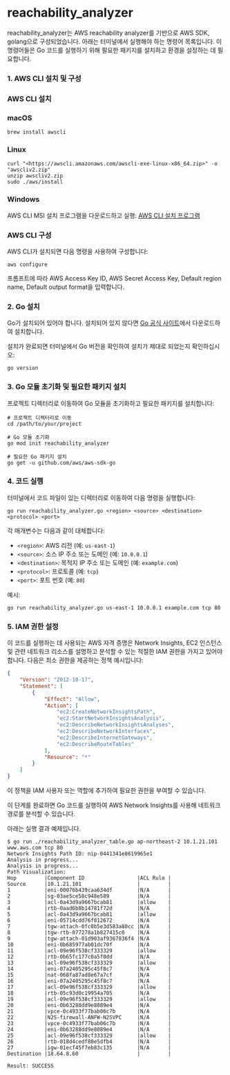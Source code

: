 # reachability_analyzer
reachability_analyzer는 AWS reachability analyzer를 기반으로 AWS SDK, golang으로 구성되었습니다.
아래는 터미널에서 실행해야 하는 명령어 목록입니다. 이 명령어들은 Go 코드를 실행하기 위해 필요한 패키지를 설치하고 환경을 설정하는 데 필요합니다.

### 1. AWS CLI 설치 및 구성

### AWS CLI 설치

### macOS

```
brew install awscli

```

### Linux

```
curl "<https://awscli.amazonaws.com/awscli-exe-linux-x86_64.zip>" -o "awscliv2.zip"
unzip awscliv2.zip
sudo ./aws/install

```

### Windows

AWS CLI MSI 설치 프로그램을 다운로드하고 실행:
[AWS CLI 설치 프로그램](https://awscli.amazonaws.com/AWSCLIV2.msi)

### AWS CLI 구성

AWS CLI가 설치되면 다음 명령을 사용하여 구성합니다:

```
aws configure
```

프롬프트에 따라 AWS Access Key ID, AWS Secret Access Key, Default region name, Default output format을 입력합니다.

### 2. Go 설치

Go가 설치되어 있어야 합니다. 설치되어 있지 않다면 [Go 공식 사이트](https://golang.org/dl/)에서 다운로드하여 설치합니다.

설치가 완료되면 터미널에서 Go 버전을 확인하여 설치가 제대로 되었는지 확인하십시오:

```
go version
```

### 3. Go 모듈 초기화 및 필요한 패키지 설치

프로젝트 디렉터리로 이동하여 Go 모듈을 초기화하고 필요한 패키지를 설치합니다:

```
# 프로젝트 디렉터리로 이동
cd /path/to/your/project

# Go 모듈 초기화
go mod init reachability_analyzer

# 필요한 Go 패키지 설치
go get -u github.com/aws/aws-sdk-go

```

### 4. 코드 실행

터미널에서 코드 파일이 있는 디렉터리로 이동하여 다음 명령을 실행합니다:

```
go run reachability_analyzer.go <region> <source> <destination> <protocol> <port>

```

각 매개변수는 다음과 같이 대체합니다:

- `<region>`: AWS 리전 (예: `us-east-1`)
- `<source>`: 소스 IP 주소 또는 도메인 (예: `10.0.0.1`)
- `<destination>`: 목적지 IP 주소 또는 도메인 (예: `example.com`)
- `<protocol>`: 프로토콜 (예: `tcp`)
- `<port>`: 포트 번호 (예: `80`)

예시:

```
go run reachability_analyzer.go us-east-1 10.0.0.1 example.com tcp 80

```

### 5. IAM 권한 설정

이 코드를 실행하는 데 사용되는 AWS 자격 증명은 Network Insights, EC2 인스턴스 및 관련 네트워크 리소스를 설명하고 분석할 수 있는 적절한 IAM 권한을 가지고 있어야 합니다. 다음은 최소 권한을 제공하는 정책 예시입니다:

```json
{
    "Version": "2012-10-17",
    "Statement": [
        {
            "Effect": "Allow",
            "Action": [
                "ec2:CreateNetworkInsightsPath",
                "ec2:StartNetworkInsightsAnalysis",
                "ec2:DescribeNetworkInsightsAnalyses",
                "ec2:DescribeNetworkInterfaces",
                "ec2:DescribeInternetGateways",
                "ec2:DescribeRouteTables"
            ],
            "Resource": "*"
        }
    ]
}

```

이 정책을 IAM 사용자 또는 역할에 추가하여 필요한 권한을 부여할 수 있습니다.

이 단계를 완료하면 Go 코드를 실행하여 AWS Network Insights를 사용해 네트워크 경로를 분석할 수 있습니다.

아래는 실행 결과 예제입니다.

```
$ go run ./reachability_analyzer_table.go ap-northeast-2 10.1.21.101 www.aws.com tcp 80 
Network Insights Path ID: nip-0441341e8619965e1
Analysis in progress...
Analysis in progress...
Path Visualization:
Hop         |Component ID                 |ACL Rule |
Source      |10.1.21.101                  |         |
1           |eni-00076b439caa634df        |N/A      |
2           |sg-03ae5ce58c948e589         |N/A      |
3           |acl-0a43d9a9667bcab81        |allow    |
4           |rtb-0aad6b8b14781f72d        |N/A      |
5           |acl-0a43d9a9667bcab81        |allow    |
6           |eni-05714cdd76f012672        |N/A      |
7           |tgw-attach-0fc0b5e3d583a80cc |N/A      |
8           |tgw-rtb-077278a1b827415c0    |N/A      |
9           |tgw-attach-01d903af9367836f4 |N/A      |
10          |eni-0b685977ab01dc70f        |N/A      |
11          |acl-09e96f538cf333329        |allow    |
12          |rtb-0b65fc177c0a5f0dd        |N/A      |
13          |acl-09e96f538cf333329        |allow    |
14          |eni-07a2405295c45f8c7        |N/A      |
15          |nat-068fa87ad8e67a7cf        |N/A      |
16          |eni-07a2405295c45f8c7        |N/A      |
17          |acl-09e96f538cf333329        |allow    |
18          |rtb-05c93d0c19954a705        |N/A      |
19          |acl-09e96f538cf333329        |allow    |
20          |eni-0b63288dd9e8089e4        |N/A      |
21          |vpce-0c4933f77bab06c7b       |N/A      |
22          |N2S-firewall-ANFW-N2SVPC     |N/A      |
23          |vpce-0c4933f77bab06c7b       |N/A      |
24          |eni-0b63288dd9e8089e4        |N/A      |
25          |acl-09e96f538cf333329        |allow    |
26          |rtb-018d4cedf80e5dfb4        |N/A      |
27          |igw-01ecf45f7eb83c135        |N/A      |
Destination |18.64.8.60                   |         |

Result: SUCCESS
```
